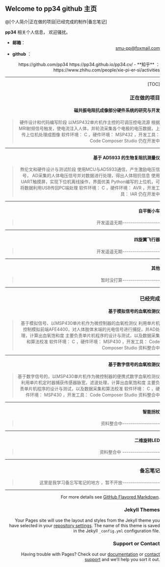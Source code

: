 ## Welcome to pp34 github 主页									

@[个人简介|正在做的项目|已经完成的制作|备忘笔记]

**pp34**	相关个人信息， 欢迎骚扰。
 
- **邮箱**：<div align = right> smu-pp@foxmail.com
- **github** ：
<div align = right>https://github.com/pp34
https://pp34.github.io/pp34.cv/
- **知乎** ：<div align = right>https://www.zhihu.com/people/xie-pi-er-si/activities

-------------------

[TOC]


### 正在做的项目


#### 磁共振电阻抗成像部分硬件系统的研究与开发
> 硬件设计和代码编写阶段
> 以MSP432单片机作主控的可调压控电流源
> 根据MRI射频信号触发，使电流注入人体，并轮流采集各个电极的电压数据，上传上位机处理成图像
>软件环境： C ，硬件环境： MSP432 ，开发工具： Code Composer Studio
>仍在开发中

-------------------
#### 基于 AD5933 的生物复阻抗测量仪
> 熬伦文和硬件设计与测试阶段
>  使用MCU与AD5933通信，产生激励电压信号， AD采集的人体电压信号并对数据进行处理，得出人体阻抗信息
> 使用UART触摸屏，实现下位机离线操作，界面优美
> Python编写的上位机，可将数据利用USB传回PC端处理
> 软件环境： C ，硬件环境： AVR ，开发工具： IAR
>仍在开发中

-------------------
#### 自平衡小车
> 开发遥遥无期-------------------

-------------------
#### 四旋翼飞行器
> 开发遥遥无期-------------------

-------------------
#### 其他
> 暂时没打算-------------------

-------------------

### 已经完成

#### 基于模拟信号的血氧检测仪

> 基于模拟信号、以MSP430单片机作为微控制器的血氧检测仪
>利用单片机控制模拟前端AFE4400，对人体肢体末端的光电信号进行捕捉，并AD处理，计算出血氧饱和度
> 主要负责单片机程序的设计与测试，以及数据采集和算法校准
> 软件环境： C ，硬件环境： MSP430 ，开发工具： Code Composer Studio
> 资料整合中

-------------------

#### 基于数字信号的血氧检测仪
> 基于数字信号的，以MSP430单片机作为微控制器的便携式数字血氧检测仪
>利用单片机定时器捕获传感器脉宽，滤波处理，计算出血氧饱和度
> 主要负责单片机程序的设计与测试，以及数据采集和算法校准
> 软件环境： C ，硬件环境： MSP430 ，开发工具： Code Composer Studio
> 资料整合中

-------------------
#### 智能拐杖
> 资料整合中-------------------

-------------------
#### 二维旋转LED
> 资料整合中 -------------------

-------------------


### 备忘笔记
> 这里是我学习备忘写笔记的地方  ，暂不开放-------------------

-------------------

For more details see [GitHub Flavored Markdown](https://guides.github.com/features/mastering-markdown/).

### Jekyll Themes

Your Pages site will use the layout and styles from the Jekyll theme you have selected in your [repository settings](https://github.com/pp34/pp34.cv/settings). The name of this theme is saved in the Jekyll `_config.yml` configuration file.

### Support or Contact

Having trouble with Pages? Check out our [documentation](https://help.github.com/categories/github-pages-basics/) or [contact support](https://github.com/contact) and we’ll help you sort it out.
